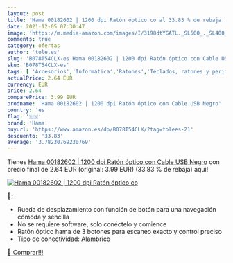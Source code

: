 ```yaml
---
layout: post
title: 'Hama 00182602 | 1200 dpi Ratón óptico co al 33.83 % de rebaja'
date: 2021-12-05 07:30:47
image: 'https://m.media-amazon.com/images/I/3198dtYGATL._SL500_._SL400_.jpg'
comments: true
category: ofertas
author: 'tole.es'
slug: 'B078T54CLX-es Hama 00182602 | 1200 dpi Ratón óptico con Cable USB Negro'
sku: 'B078T54CLX-es'
tags: [ 'Accesorios','Informática','Ratones','Teclados, ratones y periféricos de entrada','hama','ratón', ]
actualPrice: 2.64 EUR
currency: EUR
price: 2.64
comparePrice: 3.99 EUR
prodname: 'Hama 00182602 | 1200 dpi Ratón óptico con Cable USB Negro'
country: 'es'
flag: '🇪🇸'
brand: 'Hama'
buyurl: 'https://www.amazon.es/dp/B078T54CLX/?tag=tolees-21'
descuento: '33.83'
average: '3.78230769230769'
---
```


Tienes [Hama 00182602 | 1200 dpi Ratón óptico con Cable USB Negro](https://www.amazon.es/dp/B078T54CLX/?tag=tolees-21) con precio final de  2.64 EUR (original: 3.99 EUR) (33.83 %  de rebaja) aqui!

[![Hama 00182602 | 1200 dpi Ratón óptico co](https://m.media-amazon.com/images/I/3198dtYGATL._SL500_._SL400_.jpg)](https://www.amazon.es/dp/B078T54CLX/?tag=tolees-21)

🔎:

- Rueda de desplazamiento con función de botón para una navegación cómoda y sencilla
- No se requiere software, solo conéctelo y comience
- Ratón óptico hama de 3 botones para escaneo exacto y control preciso
- Tipo de conectividad: Alámbrico

[🛒 Comprar!!!](https://www.amazon.es/dp/B078T54CLX/?tag=tolees-21)
